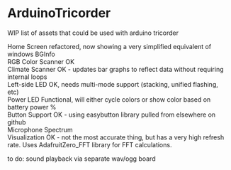 # ArduinoTricorder
WIP list of assets that could be used with arduino tricorder 

Home Screen           refactored, now showing a very simplified equivalent of windows BGInfo<br/>
RGB Color Scanner     OK<br/>
Climate Scanner		  OK - updates bar graphs to reflect data without requiring internal loops<br/>
Left-side LED         OK, needs multi-mode support (stacking, unified flashing, etc)<br/>
Power LED             Functional, will either cycle colors or show color based on battery power %<br/>
Button Support        OK - using easybutton library pulled from elsewhere on github<br/>
Microphone Spectrum <br/>
Visualization         OK - not the most accurate thing, but has a very high refresh rate.  Uses AdafruitZero_FFT library for FFT calculations.<br/>

to do:
sound playback via separate wav/ogg board
